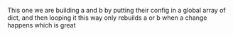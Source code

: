 This one we are building a and b by putting their config in a global array of dict, and then looping it
this way only rebuilds a or b when a change happens which is great
